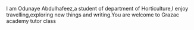 
I am Odunaye Abdulhafeez,a student of department of Horticulture,I enjoy travelling,exploring new things and writing.You are welcome to Grazac academy tutor class
